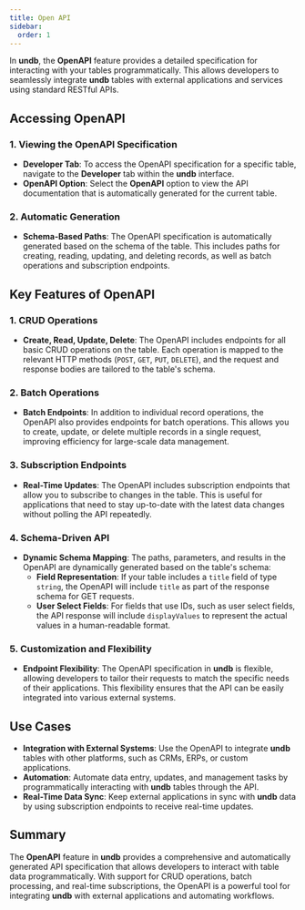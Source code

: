 ```yaml
---
title: Open API
sidebar:
  order: 1
---
```


In **undb**, the **OpenAPI** feature provides a detailed specification for interacting with your tables programmatically. This allows developers to seamlessly integrate **undb** tables with external applications and services using standard RESTful APIs.

## Accessing OpenAPI

### 1. Viewing the OpenAPI Specification

- **Developer Tab**: To access the OpenAPI specification for a specific table, navigate to the **Developer** tab within the **undb** interface.
- **OpenAPI Option**: Select the **OpenAPI** option to view the API documentation that is automatically generated for the current table.

### 2. Automatic Generation

- **Schema-Based Paths**: The OpenAPI specification is automatically generated based on the schema of the table. This includes paths for creating, reading, updating, and deleting records, as well as batch operations and subscription endpoints.

## Key Features of OpenAPI

### 1. CRUD Operations

- **Create, Read, Update, Delete**: The OpenAPI includes endpoints for all basic CRUD operations on the table. Each operation is mapped to the relevant HTTP methods (`POST`, `GET`, `PUT`, `DELETE`), and the request and response bodies are tailored to the table's schema.

### 2. Batch Operations

- **Batch Endpoints**: In addition to individual record operations, the OpenAPI also provides endpoints for batch operations. This allows you to create, update, or delete multiple records in a single request, improving efficiency for large-scale data management.

### 3. Subscription Endpoints

- **Real-Time Updates**: The OpenAPI includes subscription endpoints that allow you to subscribe to changes in the table. This is useful for applications that need to stay up-to-date with the latest data changes without polling the API repeatedly.

### 4. Schema-Driven API

- **Dynamic Schema Mapping**: The paths, parameters, and results in the OpenAPI are dynamically generated based on the table's schema:
  - **Field Representation**: If your table includes a `title` field of type `string`, the OpenAPI will include `title` as part of the response schema for GET requests.
  - **User Select Fields**: For fields that use IDs, such as user select fields, the API response will include `displayValues` to represent the actual values in a human-readable format.

### 5. Customization and Flexibility

- **Endpoint Flexibility**: The OpenAPI specification in **undb** is flexible, allowing developers to tailor their requests to match the specific needs of their applications. This flexibility ensures that the API can be easily integrated into various external systems.

## Use Cases

- **Integration with External Systems**: Use the OpenAPI to integrate **undb** tables with other platforms, such as CRMs, ERPs, or custom applications.
- **Automation**: Automate data entry, updates, and management tasks by programmatically interacting with **undb** tables through the API.
- **Real-Time Data Sync**: Keep external applications in sync with **undb** data by using subscription endpoints to receive real-time updates.

## Summary

The **OpenAPI** feature in **undb** provides a comprehensive and automatically generated API specification that allows developers to interact with table data programmatically. With support for CRUD operations, batch processing, and real-time subscriptions, the OpenAPI is a powerful tool for integrating **undb** with external applications and automating workflows.
